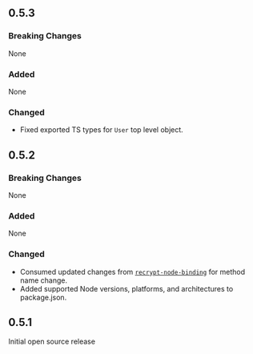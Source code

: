 ## 0.5.3

### Breaking Changes

None

### Added

None

### Changed

* Fixed exported TS types for `User` top level object.


## 0.5.2

### Breaking Changes

None

### Added

None

### Changed

* Consumed updated changes from [`recrypt-node-binding`](https://github.com/IronCoreLabs/recrypt-node-binding) for method name change.
* Added supported Node versions, platforms, and architectures to package.json.


## 0.5.1

Initial open source release
